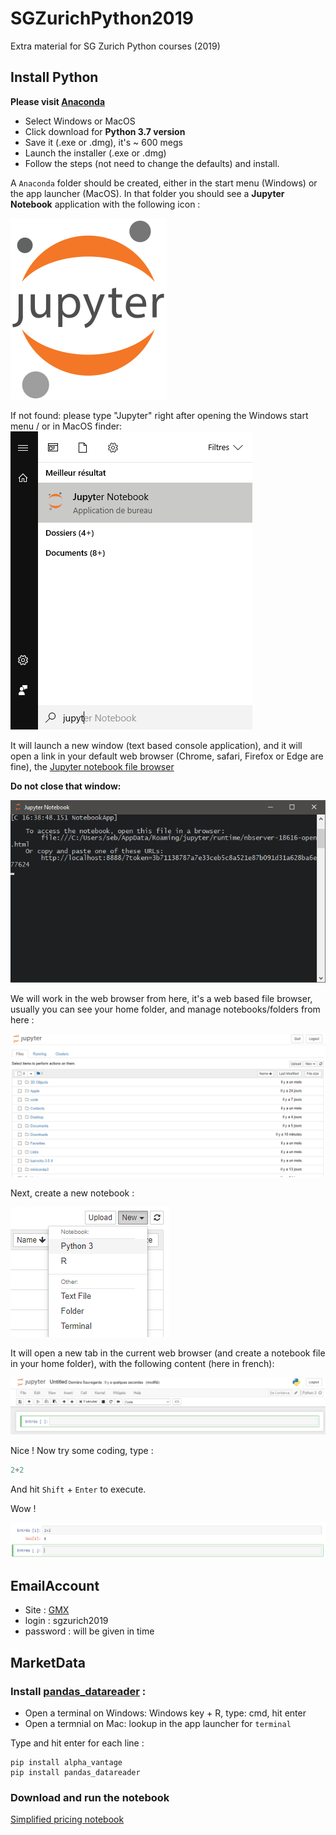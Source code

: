 # SGZurichPython2019
Extra material for SG Zurich Python courses (2019)

## Install Python
**Please visit [Anaconda](https://www.anaconda.com/distribution/)**
- Select Windows or MacOS
- Click download for **Python 3.7 version**
- Save it (.exe or .dmg), it's ~ 600 megs
- Launch the installer (.exe or .dmg)
- Follow the steps (not need to change the defaults) and install.

A `Anaconda` folder should be created, either in the start menu (Windows) or the app launcher (MacOS). In that folder you should see a **Jupyter Notebook** application with the following icon :

![JupyterLogo](250px-Jupyter_logo.svg.png)

If not found: please type "Jupyter" right after opening the Windows start menu / or in MacOS finder:
![Looking for Jupyter Image](Looking_for_Jupyter.png)

It will launch a new window (text based console application), and it will open a link in your default web browser (Chrome, safari, Firefox or Edge are fine), the [Jupyter notebook file browser](http://localhost:8888/tree)

**Do not close that window:**

![Console](jupyter_console.png)

We will work in the web browser from here, it's a web based file browser, usually you can see your home folder, and manage notebooks/folders from here :

![fileBrowser](jupyter_file_browser.png)

Next, create a new notebook : 

![openNotebook](open_new_notebook.png)

It will open a new tab in the current web browser (and create a notebook file in your home folder), with the following content (here in french):

![NewNotebook](new_notebook.png)


Nice ! Now try some coding, type :
```python
2+2
```

And hit `Shift` + `Enter` to execute.

Wow !

![wow](wow.png)

## EmailAccount

- Site : [GMX](https://gmx.com)
- login : sgzurich2019
- password : will be given in time


## MarketData
### Install [pandas_datareader](https://pandas-datareader.readthedocs.io/en/latest/index.html) :
- Open a terminal on Windows: Windows key + R, type: cmd, hit enter
- Open a termnial on Mac: lookup in the app launcher for `terminal`

Type and hit enter for each line :
```batch
pip install alpha_vantage
pip install pandas_datareader
```
### Download and run the notebook
[Simplified pricing notebook]()

